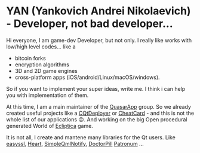 # YAN (Yankovich Andrei Nikolaevich) - Developer, not bad developer...
Hi everyone, I am game-dev Developer, but not only. I really like works with low/high level codes... like a 
* bitcoin forks 
* encryption algorithms 
* 3D and 2D game engines
* cross-platform apps (iOS/android/Linux/macOS/windows).

So if you want to implement your super ideas, write me. I think i can help you with implementation of them.

At this time, I am a main maintainer of the [QuasarApp](https://github.com/QuasarApp) group. So we already created useful projects like a [CQtDeployer](https://github.com/QuasarApp/CQtDeployer) or [CheatCard](https://github.com/QuasarApp/CheatCard) - and this is not the whole list of our applications 😉.
And working on the big Open procedural generated  World of [Ecliptica](https://store.steampowered.com/app/3723390/Ecliptica/) game.

It is not all, I create and mantene many libraries for the Qt users. Like [easyssl](https://github.com/QuasarApp/easyssl),  [Heart](https://github.com/QuasarApp/Heart), [SimpleQmlNotify](https://github.com/QuasarApp/SimpleQmlNotify), [DoctorPill](https://github.com/QuasarApp/DoctorPill ) [Patronum](https://github.com/QuasarApp/Patronum ) ...
